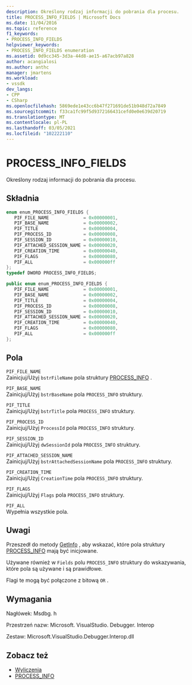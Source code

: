 ```yaml
---
description: Określony rodzaj informacji do pobrania dla procesu.
title: PROCESS_INFO_FIELDS | Microsoft Docs
ms.date: 11/04/2016
ms.topic: reference
f1_keywords:
- PROCESS_INFO_FIELDS
helpviewer_keywords:
- PROCESS_INFO_FIELDS enumeration
ms.assetid: 0d9cc345-3d3a-44d8-ae15-a67acb97a828
author: acangialosi
ms.author: anthc
manager: jmartens
ms.workload:
- vssdk
dev_langs:
- CPP
- CSharp
ms.openlocfilehash: 5869ede1e43cc6b47f271691de51b948d72a7849
ms.sourcegitcommit: f33ca1fc99f5d9372166431cefd0e0e639d20719
ms.translationtype: MT
ms.contentlocale: pl-PL
ms.lasthandoff: 03/05/2021
ms.locfileid: "102222110"
---
```

# <a name="process_info_fields"></a>PROCESS_INFO_FIELDS
Określony rodzaj informacji do pobrania dla procesu.

## <a name="syntax"></a>Składnia

```cpp
enum enum_PROCESS_INFO_FIELDS { 
   PIF_FILE_NAME             = 0x00000001,
   PIF_BASE_NAME             = 0x00000002,
   PIF_TITLE                 = 0x00000004,
   PIF_PROCESS_ID            = 0x00000008,
   PIF_SESSION_ID            = 0x00000010,
   PIF_ATTACHED_SESSION_NAME = 0x00000020,
   PIF_CREATION_TIME         = 0x00000040,
   PIF_FLAGS                 = 0x00000080,
   PIF_ALL                   = 0x000000ff
};
typedef DWORD PROCESS_INFO_FIELDS;
```

```csharp
public enum enum_PROCESS_INFO_FIELDS { 
   PIF_FILE_NAME             = 0x00000001,
   PIF_BASE_NAME             = 0x00000002,
   PIF_TITLE                 = 0x00000004,
   PIF_PROCESS_ID            = 0x00000008,
   PIF_SESSION_ID            = 0x00000010,
   PIF_ATTACHED_SESSION_NAME = 0x00000020,
   PIF_CREATION_TIME         = 0x00000040,
   PIF_FLAGS                 = 0x00000080,
   PIF_ALL                   = 0x000000ff
};
```

## <a name="fields"></a>Pola
 `PIF_FILE_NAME`\
 Zainicjuj/Użyj `bstrFileName` pola struktury [PROCESS_INFO](../../../extensibility/debugger/reference/process-info.md) .

 `PIF_BASE_NAME`\
 Zainicjuj/Użyj `bstrBaseName` pola `PROCESS_INFO` struktury.

 `PIF_TITLE`\
 Zainicjuj/Użyj `bstrTitle` pola `PROCESS_INFO` struktury.

 `PIF_PROCESS_ID`\
 Zainicjuj/Użyj `ProcessId` pola `PROCESS_INFO` struktury.

 `PIF_SESSION_ID`\
 Zainicjuj/Użyj `dwSessionId` pola `PROCESS_INFO` struktury.

 `PIF_ATTACHED_SESSION_NAME`\
 Zainicjuj/Użyj `bstrAttachedSessionName` pola `PROCESS_INFO` struktury.

 `PIF_CREATION_TIME`\
 Zainicjuj/Użyj `CreationTime` pola `PROCESS_INFO` struktury.

 `PIF_FLAGS`\
 Zainicjuj/Użyj `Flags` pola `PROCESS_INFO` struktury.

 `PIF_ALL`\
 Wypełnia wszystkie pola.

## <a name="remarks"></a>Uwagi
 Przeszedł do metody [GetInfo](../../../extensibility/debugger/reference/idebugprocess2-getinfo.md) , aby wskazać, które pola struktury [PROCESS_INFO](../../../extensibility/debugger/reference/process-info.md) mają być inicjowane.

 Używane również w `Fields` polu `PROCESS_INFO` struktury do wskazywania, które pola są używane i są prawidłowe.

 Flagi te mogą być połączone z bitową `OR` .

## <a name="requirements"></a>Wymagania
 Nagłówek: Msdbg. h

 Przestrzeń nazw: Microsoft. VisualStudio. Debugger. Interop

 Zestaw: Microsoft.VisualStudio.Debugger.Interop.dll

## <a name="see-also"></a>Zobacz też
- [Wyliczenia](../../../extensibility/debugger/reference/enumerations-visual-studio-debugging.md)
- [PROCESS_INFO](../../../extensibility/debugger/reference/process-info.md)
